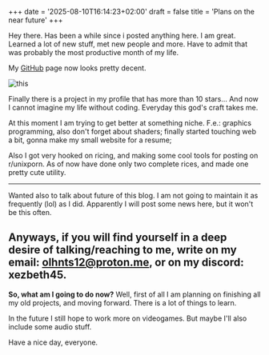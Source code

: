 +++
date = '2025-08-10T16:14:23+02:00'
draft = false
title = 'Plans on the near future'
+++

Hey there. Has been a while since i posted anything here.
I am great. Learned a lot of new stuff, met new people and more. Have to admit that was probably the most productive month of my life. 

My [GitHub](https://github.com/Krak9n) page now looks pretty decent. 

![this](/images/gh.png)

Finally there is a project in my profile that has more than 10 stars... And now I cannot imagine my life without coding. Everyday this god's craft takes me. 

At this moment I am trying to get better at something niche. 
F.e.: graphics programming, also don't forget about shaders; finally started touching web a bit, gonna make my small website for a resume; 

Also I got very hooked on ricing, and making some cool tools for posting on r/unixporn. As of now have done only two complete rices, and made one pretty cute utility.

---------
Wanted also to talk about future of this blog. I am not going to maintain it as frequently (lol) as I did. Apparently I will post some news here, but it won't be this often.

Anyways, if you will find yourself in a deep desire of talking/reaching to me, write on my email: olhnts12@proton.me, or on my discord: xezbeth45. 
----------

**So, what am I going to do now?**
Well, first of all I am planning on finishing all my old projects, and moving forward. There is a lot of things to learn. 

In the future I still hope to work more on videogames. But maybe I'll also include some audio stuff. 

Have a nice day, everyone.
